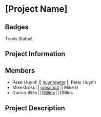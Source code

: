 # [Project Name]

## Badges

Travis Status\

## Project Information

## Members

* Peter Huynh || [huynhpeter](https://github.com/huynhpeter) || Peter Huynh
* Mike Gross || [grossmi4](https://github.com/grossmi4) || Mike G
* Darron Biles || [DBiles](https://github.com/DBiles) || DBiles
  
## Project Description
